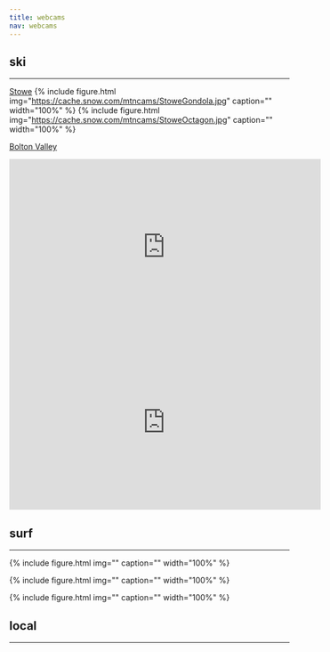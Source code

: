 ```yaml
---
title: webcams
nav: webcams
---
```


## ski
--------

[Stowe](https://www.stowe.com/the-mountain/mountain-conditions/mountain-cams.aspx)
{% include figure.html img="https://cache.snow.com/mtncams/StoweGondola.jpg" caption="" width="100%" %}
{% include figure.html img="https://cache.snow.com/mtncams/StoweOctagon.jpg" caption="" width="100%" %}

[Bolton Valley](https://www.boltonvalley.com/the-resort/web-cams/)
<iframe width="560" height="315" src="https://www.youtube.com/embed/xWdZHDUHjv8" title="YouTube video player" frameborder="0" allow="accelerometer; autoplay; clipboard-write; encrypted-media; gyroscope; picture-in-picture; web-share" allowfullscreen></iframe>

<iframe width="560" height="315" src="https://www.youtube.com/embed/VX9ANOUYO1k" title="YouTube video player" frameborder="0" allow="accelerometer; autoplay; clipboard-write; encrypted-media; gyroscope; picture-in-picture; web-share" allowfullscreen></iframe>



## surf
--------
{% include figure.html img="" caption="" width="100%" %}

{% include figure.html img="" caption="" width="100%" %}

{% include figure.html img="" caption="" width="100%" %}


## local
--------

